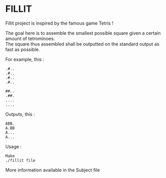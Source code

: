 # FILLIT

Fillit project is inspired by the famous game Tetris !

The goal here is to assemble the smallest possible square given a certain amount of tetrominoes.  
The square thus assembled shall be outputted on the standard output as fast as possible.

For example, this :
```
.#..
.#..
.#..
.#..

##..
.##.
....
....
```

Outputs, this :
```
ABB.
A.BB
A...
A...
```

Usage :
```
Make
./fillit file
```

More information available in the Subject file
